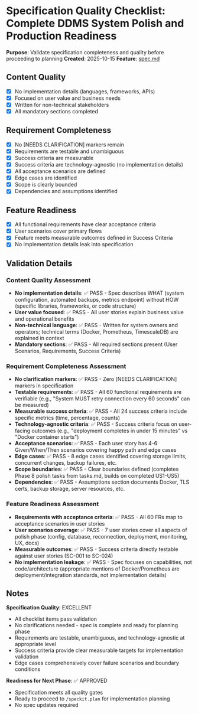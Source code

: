 # Specification Quality Checklist: Complete DDMS System Polish and Production Readiness

**Purpose**: Validate specification completeness and quality before proceeding to planning
**Created**: 2025-10-15
**Feature**: [spec.md](../spec.md)

## Content Quality

- [x] No implementation details (languages, frameworks, APIs)
- [x] Focused on user value and business needs
- [x] Written for non-technical stakeholders
- [x] All mandatory sections completed

## Requirement Completeness

- [x] No [NEEDS CLARIFICATION] markers remain
- [x] Requirements are testable and unambiguous
- [x] Success criteria are measurable
- [x] Success criteria are technology-agnostic (no implementation details)
- [x] All acceptance scenarios are defined
- [x] Edge cases are identified
- [x] Scope is clearly bounded
- [x] Dependencies and assumptions identified

## Feature Readiness

- [x] All functional requirements have clear acceptance criteria
- [x] User scenarios cover primary flows
- [x] Feature meets measurable outcomes defined in Success Criteria
- [x] No implementation details leak into specification

## Validation Details

### Content Quality Assessment
- **No implementation details**: ✅ PASS - Spec describes WHAT (system configuration, automated backups, metrics endpoint) without HOW (specific libraries, frameworks, or code structure)
- **User value focused**: ✅ PASS - All user stories explain business value and operational benefits
- **Non-technical language**: ✅ PASS - Written for system owners and operators; technical terms (Docker, Prometheus, TimescaleDB) are explained in context
- **Mandatory sections**: ✅ PASS - All required sections present (User Scenarios, Requirements, Success Criteria)

### Requirement Completeness Assessment
- **No clarification markers**: ✅ PASS - Zero [NEEDS CLARIFICATION] markers in specification
- **Testable requirements**: ✅ PASS - All 60 functional requirements are verifiable (e.g., "System MUST retry connection every 60 seconds" can be measured)
- **Measurable success criteria**: ✅ PASS - All 24 success criteria include specific metrics (time, percentage, counts)
- **Technology-agnostic criteria**: ✅ PASS - Success criteria focus on user-facing outcomes (e.g., "deployment completes in under 15 minutes" vs "Docker container starts")
- **Acceptance scenarios**: ✅ PASS - Each user story has 4-6 Given/When/Then scenarios covering happy path and edge cases
- **Edge cases**: ✅ PASS - 8 edge cases identified covering storage limits, concurrent changes, backup failures, etc.
- **Scope boundaries**: ✅ PASS - Clear boundaries defined (completes Phase 8 polish tasks from tasks.md, builds on completed US1-US5)
- **Dependencies**: ✅ PASS - Assumptions section documents Docker, TLS certs, backup storage, server resources, etc.

### Feature Readiness Assessment
- **Requirements with acceptance criteria**: ✅ PASS - All 60 FRs map to acceptance scenarios in user stories
- **User scenarios coverage**: ✅ PASS - 7 user stories cover all aspects of polish phase (config, database, reconnection, deployment, monitoring, UX, docs)
- **Measurable outcomes**: ✅ PASS - Success criteria directly testable against user stories (SC-001 to SC-024)
- **No implementation leakage**: ✅ PASS - Spec focuses on capabilities, not code/architecture (appropriate mentions of Docker/Prometheus are deployment/integration standards, not implementation details)

## Notes

**Specification Quality**: EXCELLENT
- All checklist items pass validation
- No clarifications needed - spec is complete and ready for planning phase
- Requirements are testable, unambiguous, and technology-agnostic at appropriate level
- Success criteria provide clear measurable targets for implementation validation
- Edge cases comprehensively cover failure scenarios and boundary conditions

**Readiness for Next Phase**: ✅ APPROVED
- Specification meets all quality gates
- Ready to proceed to `/speckit.plan` for implementation planning
- No spec updates required
